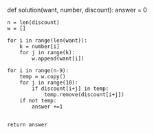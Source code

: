 
def solution(want, number, discount):
    answer = 0
    
    n = len(discount)
    w = []
    
    for i in range(len(want)):
        k = number[i]
        for j in range(k):
            w.append(want[i])
    
    for i in range(n-9):
        temp = w.copy()
        for j in range(10):
            if discount[i+j] in temp:
                temp.remove(discount[i+j])
        if not temp:
            answer +=1
        
    
    return answer
